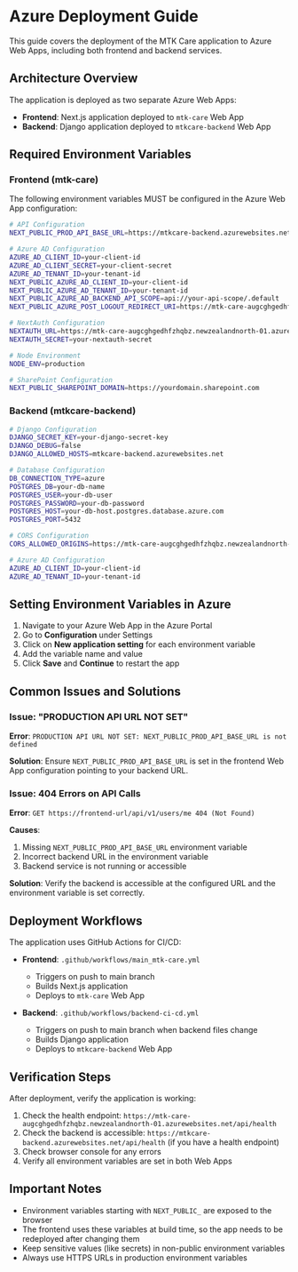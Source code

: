 # Azure Deployment Guide

This guide covers the deployment of the MTK Care application to Azure Web Apps, including both frontend and backend services.

## Architecture Overview

The application is deployed as two separate Azure Web Apps:
- **Frontend**: Next.js application deployed to `mtk-care` Web App
- **Backend**: Django application deployed to `mtkcare-backend` Web App

## Required Environment Variables

### Frontend (mtk-care)

The following environment variables MUST be configured in the Azure Web App configuration:

```bash
# API Configuration
NEXT_PUBLIC_PROD_API_BASE_URL=https://mtkcare-backend.azurewebsites.net

# Azure AD Configuration
AZURE_AD_CLIENT_ID=your-client-id
AZURE_AD_CLIENT_SECRET=your-client-secret
AZURE_AD_TENANT_ID=your-tenant-id
NEXT_PUBLIC_AZURE_AD_CLIENT_ID=your-client-id
NEXT_PUBLIC_AZURE_AD_TENANT_ID=your-tenant-id
NEXT_PUBLIC_AZURE_AD_BACKEND_API_SCOPE=api://your-api-scope/.default
NEXT_PUBLIC_AZURE_POST_LOGOUT_REDIRECT_URI=https://mtk-care-augcghgedhfzhqbz.newzealandnorth-01.azurewebsites.net

# NextAuth Configuration
NEXTAUTH_URL=https://mtk-care-augcghgedhfzhqbz.newzealandnorth-01.azurewebsites.net
NEXTAUTH_SECRET=your-nextauth-secret

# Node Environment
NODE_ENV=production

# SharePoint Configuration
NEXT_PUBLIC_SHAREPOINT_DOMAIN=https://yourdomain.sharepoint.com
```

### Backend (mtkcare-backend)

```bash
# Django Configuration
DJANGO_SECRET_KEY=your-django-secret-key
DJANGO_DEBUG=false
DJANGO_ALLOWED_HOSTS=mtkcare-backend.azurewebsites.net

# Database Configuration
DB_CONNECTION_TYPE=azure
POSTGRES_DB=your-db-name
POSTGRES_USER=your-db-user
POSTGRES_PASSWORD=your-db-password
POSTGRES_HOST=your-db-host.postgres.database.azure.com
POSTGRES_PORT=5432

# CORS Configuration
CORS_ALLOWED_ORIGINS=https://mtk-care-augcghgedhfzhqbz.newzealandnorth-01.azurewebsites.net

# Azure AD Configuration
AZURE_AD_CLIENT_ID=your-client-id
AZURE_AD_TENANT_ID=your-tenant-id
```

## Setting Environment Variables in Azure

1. Navigate to your Azure Web App in the Azure Portal
2. Go to **Configuration** under Settings
3. Click on **New application setting** for each environment variable
4. Add the variable name and value
5. Click **Save** and **Continue** to restart the app

## Common Issues and Solutions

### Issue: "PRODUCTION API URL NOT SET"

**Error**: `PRODUCTION API URL NOT SET: NEXT_PUBLIC_PROD_API_BASE_URL is not defined`

**Solution**: Ensure `NEXT_PUBLIC_PROD_API_BASE_URL` is set in the frontend Web App configuration pointing to your backend URL.

### Issue: 404 Errors on API Calls

**Error**: `GET https://frontend-url/api/v1/users/me 404 (Not Found)`

**Causes**:
1. Missing `NEXT_PUBLIC_PROD_API_BASE_URL` environment variable
2. Incorrect backend URL in the environment variable
3. Backend service is not running or accessible

**Solution**: Verify the backend is accessible at the configured URL and the environment variable is set correctly.

## Deployment Workflows

The application uses GitHub Actions for CI/CD:

- **Frontend**: `.github/workflows/main_mtk-care.yml`
  - Triggers on push to main branch
  - Builds Next.js application
  - Deploys to `mtk-care` Web App

- **Backend**: `.github/workflows/backend-ci-cd.yml`
  - Triggers on push to main branch when backend files change
  - Builds Django application
  - Deploys to `mtkcare-backend` Web App

## Verification Steps

After deployment, verify the application is working:

1. Check the health endpoint: `https://mtk-care-augcghgedhfzhqbz.newzealandnorth-01.azurewebsites.net/api/health`
2. Check the backend is accessible: `https://mtkcare-backend.azurewebsites.net/api/health` (if you have a health endpoint)
3. Check browser console for any errors
4. Verify all environment variables are set in both Web Apps

## Important Notes

- Environment variables starting with `NEXT_PUBLIC_` are exposed to the browser
- The frontend uses these variables at build time, so the app needs to be redeployed after changing them
- Keep sensitive values (like secrets) in non-public environment variables
- Always use HTTPS URLs in production environment variables
